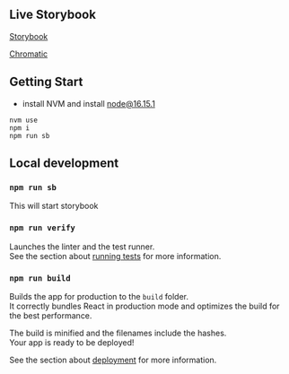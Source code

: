 
## Live Storybook
[Storybook](https://main--62f2ac6440da3214a498dc36.chromatic.com/) 

[Chromatic](https://www.chromatic.com/builds?appId=62f2ac6440da3214a498dc36&inviteToken=ec27690871864df3936b71f869e4c9df)

## Getting Start
- install NVM and install node@16.15.1

```
nvm use
npm i
npm run sb
```

## Local development

### `npm run sb`

This will start storybook

### `npm run verify`

Launches the linter and the test runner.\
See the section about [running tests](https://facebook.github.io/create-react-app/docs/running-tests) for more information.

### `npm run build`

Builds the app for production to the `build` folder.\
It correctly bundles React in production mode and optimizes the build for the best performance.

The build is minified and the filenames include the hashes.\
Your app is ready to be deployed!

See the section about [deployment](https://facebook.github.io/create-react-app/docs/deployment) for more information.
